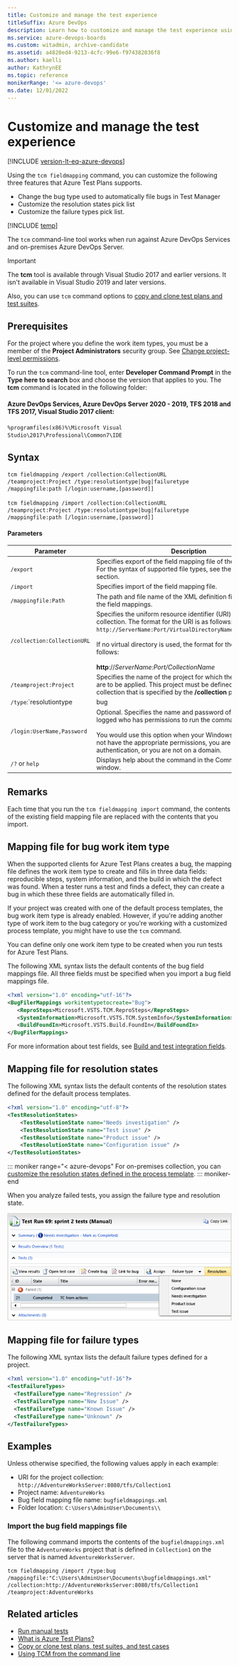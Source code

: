 ```yaml
---
title: Customize and manage the test experience
titleSuffix: Azure DevOps 
description: Learn how to customize and manage the test experience using command line tools.
ms.service: azure-devops-boards
ms.custom: witadmin, archive-candidate
ms.assetid: a4820ed4-9213-4cfc-99e6-f974382036f8
ms.author: kaelli
author: KathrynEE
ms.topic: reference
monikerRange: '<= azure-devops'
ms.date: 12/01/2022
---
```


# Customize and manage the test experience

[!INCLUDE [version-lt-eq-azure-devops](../../includes/version-lt-eq-azure-devops.md)]

Using the `tcm fieldmapping` command, you can customize the following three features that Azure Test Plans supports. 
- Change the bug type used to automatically file bugs in Test Manager
- Customize the resolution states pick list  
- Customize the failure types pick list. 

[!INCLUDE [temp](../../test/includes/mtm-deprecate-message.md)]

The `tcm` command-line tool works when run against Azure DevOps Services and on-premises Azure DevOps Server. 

> [!IMPORTANT]
> The **tcm** tool is available through Visual Studio 2017 and earlier versions. It isn't available in Visual Studio 2019 and later versions.

Also, you can use `tcm` command options to [copy and clone test plans and test suites](../../test/copy-clone-test-items.md).  

## Prerequisites 

 For the project where you define the work item types, you must be a member of the **Project Administrators** security group. See [Change project-level permissions](../../organizations/security/change-project-level-permissions.md).  

To run the `tcm` command-line tool, enter **Developer Command Prompt** in the **Type here to search** box and choose the version that applies to you. The **tcm** command is located in the following folder: 



#### Azure DevOps Services, Azure DevOps Server 2020 - 2019, TFS 2018 and TFS 2017, Visual Studio 2017 client:

`%programfiles(x86)%\Microsoft Visual Studio\2017\Professional\Common7\IDE`

## Syntax  

```  
tcm fieldmapping /export /collection:CollectionURL /teamproject:Project /type:resolutiontype|bug|failuretype /mappingfile:path [/login:username,[password]]  

tcm fieldmapping /import /collection:CollectionURL /teamproject:Project /type:resolutiontype|bug|failuretype /mappingfile:path [/login:username,[password]]  
```  

#### Parameters  

| **Parameter**  |   **Description**  |  
|----------------|--------------------| 
|`/export`    |Specifies export of the field mapping file of the type specified. For the syntax of supported file types, see the Remarks section.  |
|`/import`    |Specifies import of the field mapping file.   |
|`/mappingfile:Path`  |  The path and file name of the XML definition file that contains the field mappings.  |
|`/collection:CollectionURL` |Specifies the uniform resource identifier (URI) of the project collection. The format for the URI is as follows: `http://ServerName:Port/VirtualDirectoryName/CollectionName`<br /><br /> If no virtual directory is used, the format for the URI is as follows:<br /><br /> **http**://*ServerName:Port/CollectionName*  |
|`/teamproject:Project`| Specifies the name of the project for which the field mappings are to be applied. This project must be defined in the project collection that is specified by the **/collection** parameter.   
|`/type`:`resolutiontype|bug|failuretype`| The type of file to import or export. For the syntax structure of each file type, see [bug](#bug), [resolution states](#resolution), and [failure types](#failure). |
|`/login:UserName,Password` | Optional. Specifies the name and password of a user who is logged who has permissions to run the command.<br /><br /> You would use this option when your Windows credentials do not have the appropriate permissions, you are using basic authentication, or you are not on a domain. |
|`/?` or `help`|Displays help about the command in the Command Prompt window.|  
  

## Remarks  

Each time that you run the `tcm fieldmapping import` command, the contents of the existing field mapping file are replaced with the contents that you import.  

<a name="bug"></a> 

## Mapping file for bug work item type  
 
When the supported clients for Azure Test Plans creates a bug, the mapping file defines the work item type to create and fills in three data fields: reproducible steps, system information, and the build in which the defect was found. When a tester runs a test and finds a defect, they can create a bug in which these three fields are automatically filled in.  

If your project was created with one of the default process templates, the bug work item type is already enabled. However, if you're adding another type of work item to the bug category or you're working with a customized process template, you might have to use the `tcm` command.  

You can define only one work item type to be created when you run tests for Azure Test Plans.  

The following XML syntax lists the default contents of the bug field mappings file. All three fields must be specified when you import a bug field mappings file.  

```xml
<?xml version="1.0" encoding="utf-16"?>  
<BugFilerMappings workitemtypetocreate="Bug">  
   <ReproSteps>Microsoft.VSTS.TCM.ReproSteps</ReproSteps>  
   <SystemInformation>Microsoft.VSTS.TCM.SystemInfo</SystemInformation>  
   <BuildFoundIn>Microsoft.VSTS.Build.FoundIn</BuildFoundIn>  
</BugFilerMappings>  
```  

For more information about test fields, see [Build and test integration fields](../../boards/queries/build-test-integration.md).  

<a name="resolution"></a> 

## Mapping file for resolution states  

The following XML syntax lists the default contents of the resolution states defined for the default process templates.  

```xml
<?xml version="1.0" encoding="utf-8"?>  
<TestResolutionStates>  
    <TestResolutionState name="Needs investigation" />  
    <TestResolutionState name="Test issue" />  
    <TestResolutionState name="Product issue" />  
    <TestResolutionState name="Configuration issue" />  
</TestResolutionStates>  
```  
::: moniker range="< azure-devops"
For on-premises collection, you can [customize the resolution states defined in the process template](../process-templates/define-initial-configuration-test-manager.md). 
::: moniker-end

When you analyze failed tests, you assign the failure type and resolution state.  

 ![Analyse test run page in Microsoft Test Manager](media/almt_wsa11analysetest.png "ALMT_wsa11analyseTest")  

<a name="failure"></a> 

##  Mapping file for failure types  

The following XML syntax lists the default failure types defined for a project.  

```xml
<?xml version="1.0" encoding="utf-16"?>  
<TestFailureTypes>  
  <TestFailureType name="Regression" />  
  <TestFailureType name="New Issue" />  
  <TestFailureType name="Known Issue" />  
  <TestFailureType name="Unknown" />  
</TestFailureTypes>  
```  

## Examples  

Unless otherwise specified, the following values apply in each example:  

-   URI for the project collection: `http://AdventureWorksServer:8080/tfs/Collection1`    
-   Project name: `AdventureWorks`   
-   Bug field mapping file name: `bugfieldmappings.xml`    
-   Folder location: `C:\Users\AdminUser\Documents\\`  

### Import the bug field mappings file  

The following command imports the contents of the `bugfieldmappings.xml` file to the `AdventureWorks` project that is defined in `Collection1` on the server that is named `AdventureWorksServer`.  

```  
tcm fieldmapping /import /type:bug /mappingfile:"C:\Users\AdminUser\Documents\bugfieldmappings.xml" /collection:http://AdventureWorksServer:8080/tfs/Collection1 /teamproject:AdventureWorks   
```  

## Related articles

- [Run manual tests](../../test/run-manual-tests.md)
- [What is Azure Test Plans?](../../test/overview.md)
- [Copy or clone test plans, test suites, and test cases](../../test/copy-clone-test-items.md)
- [Using TCM from the command line](/previous-versions/visualstudio/visual-studio-2012/jj155799(v=vs.110))   

